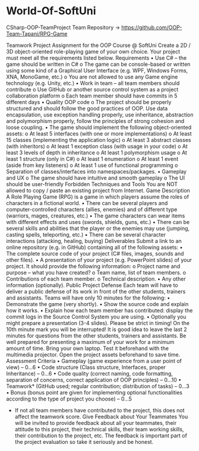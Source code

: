 # World-Of-SoftUni
CSharp-OOP-TeamProject
Team Repository -> https://github.com/OOP-Team-Tapani/RPG-Game

Teamwork Project Assignment for the OOP Course @ SoftUni
Create a 2D / 3D object-oriented role-playing game of your own choice. Your project must meet all the requirements listed below.
Requirements
•	Use C# – the game should be written in C# 
o	The game can be console-based or written using some kind of a Graphical User Interface (e.g. WPF, Windows Forms, XNA, MonoGame, etc.)
o	You are not allowed to use any Game engine technology (e.g. Unity, etc.)
•	Work in team – all team members should contribute
o	Use GitHub or another source control system as a project collaboration platform
o	Each team member should have commits in 5 different days
•	Quality OOP code
o	The project should be properly structured and should follow the good practices of OOP. Use data encapsulation, use exception handling properly, use inheritance, abstraction and polymorphism properly, follow the principles of strong cohesion and loose coupling.
•	The game should implement the following object-oriented assets:
o	At least 5 interfaces (with one or more implementations)
o	At least 15 classes (implementing the application logic)
o	At least 3 abstract classes (with inheritors)
o	At least 1 exception class (with usage in your code)
o	At least 3 levels of depth in inheritance
o	At least 1 polymorphism usage
o	At least 1 structure (only in C#)
o	At least 1 enumeration
o	At least 1 event (aside from key listeners)
o	At least 1 use of functional programming
o	Separation of classes/interfaces into namespaces/packages.
•	Gameplay and UX
o	The game should have intuitive and smooth gameplay
o	The UI should be user-friendly
Forbidden Techniques and Tools
You are NOT allowed to copy / paste an existing project from Internet.
Game Description
A Role Playing Game (RPG) is a game in which players assume the roles of characters in a fictional world. 
•	There can be several players and computer-controlled characters (allies, enemies) and of different type (warriors, mages, creatures, etc.)
•	The game characters can wear items with different effects and uses (swords, shields, guns, etc.)
•	There can be several skills and abilities that the player or the enemies may use (jumping, casting spells, teleporting, etc.) 
•	There can be several character interactions (attacking, healing, buying)
Deliverables
Submit a link to an online repository (e.g. in GitHub) containing all of the following assets:
•	The complete source code of your project (C# files, images, sounds and other files).
•	A presentation of your project (e.g. PowerPoint slides) of your project. It should provide the following information:
o	Project name and purpose – what you have created?
o	Team name, list of team members.
o	Contributions of each team member.
o	Technical description.
•	Any other information (optionally).
Public Project Defense
Each team will have to deliver a public defense of its work in front of the other students, trainers and assistants. Teams will have only 10 minutes for the following:
•	Demonstrate the game (very shortly).
•	Show the source code and explain how it works.
•	Explain how each team member has contributed: display the commit logs in the Source Control System you are using.
•	Optionally you might prepare a presentation (3-4 slides).
Please be strict in timing! On the 10th minute mark you will be interrupted! It is good idea to leave the last 2 minutes for questions from the other students, trainers and assistants.
Be well prepared for presenting a maximum of your work for a minimum amount of time. Bring your own laptop. Test it beforehand with the multimedia projector. Open the project assets beforehand to save time.
Assessment Criteria
•	Gameplay (game experience from a user point of view) – 0…6
•	Code structure (Class structure, Interfaces, proper Inheritance) – 0…6
•	Code quality (correct naming, code formatting, separation of concerns, correct application of OOP principles) – 0…10
•	Teamwork* (GitHub used; regular contribution; distribution of tasks) – 0…3
•	Bonus (bonus point are given for implementing optional functionalities according to the type of project you choose) – 0…5
* If not all team members have contributed to the project, this does not affect the teamwork score.
Give Feedback about Your Teammates
You will be invited to provide feedback about all your teammates, their attitude to this project, their technical skills, their team working skills, their contribution to the project, etc. The feedback is important part of the project evaluation so take it seriously and be honest.
